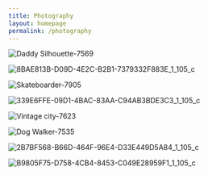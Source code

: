 ```yaml
---
title: Photography
layout: homepage
permalink: /photography
---
```

<!--- Daddy Silhouette in LA --->
![Daddy Silhouette-7569](https://user-images.githubusercontent.com/85243637/130877840-b048d805-d0ff-408f-ae77-93efb78c083b.jpg)

<!--- Bryce Canyon stars --->
![8BAE813B-D09D-4E2C-B2B1-7379332F883E_1_105_c](https://user-images.githubusercontent.com/85243637/130878218-a2c027ba-4be9-4675-9c27-27c0fc32b02e.jpeg)

<!--- Skateboarder --->
![Skateboarder-7905](https://user-images.githubusercontent.com/85243637/130877662-babe928d-2b8c-4366-95fd-9116c6b8f367.jpg)

<!--- LA View --->
![339E6FFE-09D1-4BAC-83AA-C94AB3BDE3C3_1_105_c](https://user-images.githubusercontent.com/85243637/129817981-46ca9cad-f612-4946-8fbe-fb83b90e92c2.jpeg)

<!--- LA Cityscape --->
![Vintage city-7623](https://user-images.githubusercontent.com/85243637/130877893-200bbf79-5c8a-4118-a4b5-d08618d9a71f.jpg)

<!--- Dog Walker --->
![Dog Walker-7535](https://user-images.githubusercontent.com/85243637/130877858-017ca47e-d416-49cd-a9d6-cb17f6244c09.jpg)

<!--- Zion --->
![2B7BF568-B66D-464F-96E4-D33E449D5A84_1_105_c](https://user-images.githubusercontent.com/85243637/129818005-99501aef-8f9a-48a1-bbf9-502d2b25a40c.jpeg) 

<!--- Vegas bed --->
![B9805F75-D758-4CB4-8453-C049E28959F1_1_105_c](https://user-images.githubusercontent.com/85243637/129818045-aeedd311-b4ba-4a65-9711-3577b8e9e78b.jpeg)




